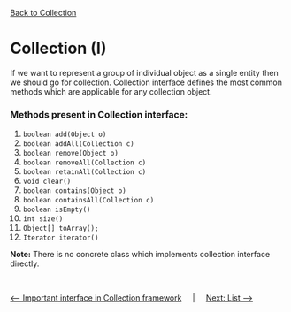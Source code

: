 [Back to Collection](../README.md)

# Collection (I)

If we want to represent a group of individual object as a single entity then we should go for collection. Collection interface defines the most common methods which are applicable for any collection object.

### Methods present in Collection interface:<br>

1. `boolean add(Object o)` <br>
2. `boolean addAll(Collection c)`<br>
3. `boolean remove(Object o)` <br>
4. `boolean removeAll(Collection c)` <br>
5. `boolean retainAll(Collection c)` <br>
6. `void clear()` <br>
7. `boolean contains(Object o)` <br>
8. `boolean containsAll(Collection c)` <br>
9. `boolean isEmpty()` <br>
10. `int size()` <br>
11. `Object[] toArray();` <br>
12. `Iterator iterator()` <br>

**Note:** There is no concrete class which implements collection interface directly.


<Br>

[<-- Important interface in Collection framework](../2_key_interface/README.md) &nbsp;&nbsp;&nbsp;&nbsp;|&nbsp;&nbsp;&nbsp;&nbsp; [Next: List -->](../3_collection_framework/list.md)

<br>
